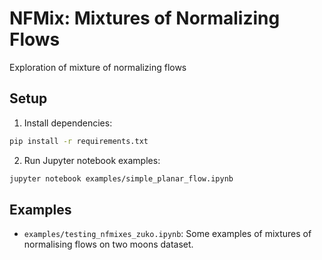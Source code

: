 # NFMix: Mixtures of Normalizing Flows

Exploration of mixture of normalizing flows

## Setup

1. Install dependencies:
```bash
pip install -r requirements.txt
```

2. Run Jupyter notebook examples:
```bash
jupyter notebook examples/simple_planar_flow.ipynb
```

## Examples

- `examples/testing_nfmixes_zuko.ipynb`: Some examples of mixtures of normalising flows on two moons dataset.
